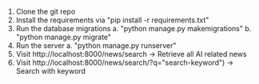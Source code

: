 1. Clone the git repo
2. Install the requirements via "pip install -r requirements.txt"
3. Run the database migrations
   a. "python manage.py makemigrations"
   b. "python manage.py migrate"
4. Run the server
   a. "python manage.py runserver"
5. Visit http://localhost:8000/news/search -> Retrieve all AI related news
6. Visit http://localhost:8000/news/search/?q="search-keyword") -> Search with keyword
